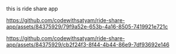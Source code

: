 this is ride share app


https://github.com/codewithsatyam/ride-share-app/assets/84375929/79f9a52e-653b-4a16-8505-7419921e721c



https://github.com/codewithsatyam/ride-share-app/assets/84375929/cb2f24f3-8f44-4b44-86e9-7df93692e146

